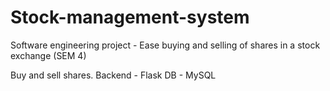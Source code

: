 # Stock-management-system
Software engineering project - Ease buying and selling of shares in a stock exchange (SEM 4)

Buy and sell shares.
Backend - Flask
DB - MySQL
